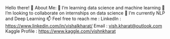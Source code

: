 Hello there! 
🤵 About Me:
💞️ I’m learning  data science and machine learning
💞️ I’m looking to collaborate on internships on data science
🌱 I’m currently NLP and Deep Learning
📫 Feel free to reach me :
LinkedIn : https://www.linkedin.com/in/vishalkharat/
Email : vish.kharat@outlook.com
Kaggle Profile : https://www.kaggle.com/vishnkharat
